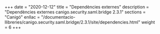 +++
date        = "2020-12-12"
title       = "Dependències externes"
description = "Dependències externes canigo.security.saml.bridge 2.3.1"
sections    = "Canigó"
enllac		= "/documentacio-llibreries/canigo.security.saml.bridge/2.3.1/site/dependencies.html"
weight		= 6
+++
